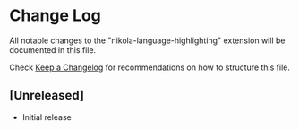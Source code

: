 # Change Log

All notable changes to the "nikola-language-highlighting" extension will be documented in this file.

Check [Keep a Changelog](http://keepachangelog.com/) for recommendations on how to structure this file.

## [Unreleased]

- Initial release